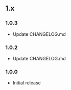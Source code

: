## 1.x

### 1.0.3

* Update CHANGELOG.md

### 1.0.2

* Update CHANGELOG.md

### 1.0.0

* Initial release
